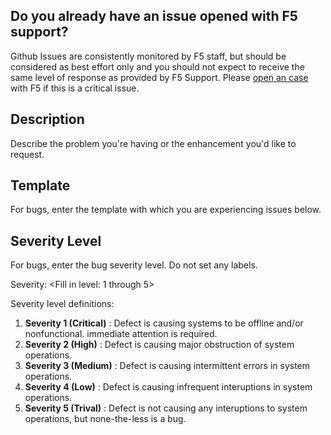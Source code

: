 ## Do you already have an issue opened with F5 support?
Github Issues are consistently monitored by F5 staff, but should be considered as best effort only and you should not expect to receive the same level of response as provided by F5 Support. Please [open an case](https://support.f5.com/csp/article/K2633) with F5 if this is a critical issue.



## Description
Describe the problem you're having or the enhancement you'd like to request.



## Template
For bugs, enter the template with which you are experiencing issues below.


## Severity Level
For bugs, enter the bug severity level. Do not set any labels.

Severity: <Fill in level: 1 through 5>

Severity level definitions:
 1. **Severity 1 (Critical)** : Defect is causing systems to be offline and/or nonfunctional. immediate attention is required.
 2. **Severity 2 (High)** : Defect is causing major obstruction of system operations.
 3. **Severity 3 (Medium)** : Defect is causing intermittent errors in system operations.
 4. **Severity 4 (Low)** : Defect is causing infrequent interuptions in system operations.
 5. **Severity 5 (Trival)** : Defect is not causing any interuptions to system operations, but none-the-less is a bug.
